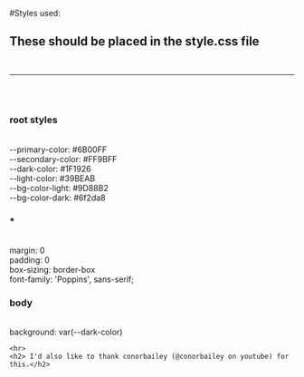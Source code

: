 #Styles used:<br>
<h2> These should be placed in the style.css file<br><br>
<hr><br>
    <h3> root styles </h3><br>
    --primary-color: #6B00FF<br>
    --secondary-color: #FF9BFF<br>
    --dark-color: #1F1926<br>
    --light-color: #39BEAB<br>
    --bg-color-light: #9D88B2<br>
    --bg-color-dark: #6f2da8<br>
    <h3> * </h3><br>
    margin: 0<br>
    padding: 0<br>
    box-sizing: border-box<br>
    font-family: 'Poppins', sans-serif;<br>
    <h3> body </h3><br>
    background: var(--dark-color)<br>
    
    <hr>
    <h2> I'd also like to thank conorbailey (@conorbailey on youtube) for this.</h2>
